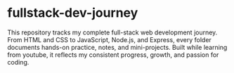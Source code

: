 # fullstack-dev-journey
This repository tracks my complete full-stack web development journey. From HTML and CSS to JavaScript, Node.js, and Express, every folder documents hands-on practice, notes, and mini-projects. Built while learning from youtube, it reflects my consistent progress, growth, and passion for coding.
